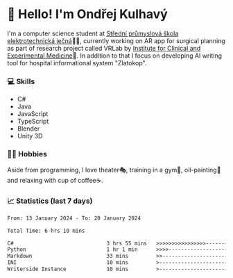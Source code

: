 # 👋 Hello! I'm Ondřej Kulhavý

I'm a computer science student at [Střední průmyslová škola elektrotechnická ječná](https://www.spsejecna.cz/)👨‍🎓, currently working on AR app for surgical planning as part of research project called VRLab by [Institute for Clinical and Experimental Medicine](https://www.ikem.cz/en/)🏥.
In addition to that I focus on developing AI writing tool for hospital informational system "Zlatokop".

### 💻 Skills
- C#
- Java
- JavaScript
- TypeScript
- Blender
- Unity 3D

### 🏋️‍♂️ Hobbies

Aside from programming, I love theater🎭, training in a gym💪, oil-painting🎨 and relaxing with cup of coffee☕.
### 📈 Statistics (last 7 days)
<!--START_SECTION:waka-->

```txt
From: 13 January 2024 - To: 20 January 2024

Total Time: 6 hrs 10 mins

C#                              3 hrs 55 mins   >>>>>>>>>>>>>>>>---------   63.58 %
Python                          1 hr 1 min      >>>>---------------------   16.62 %
Markdown                        33 mins         >>-----------------------   09.03 %
INI                             10 mins         >------------------------   02.87 %
Writerside Instance             10 mins         >------------------------   02.78 %
```

<!--END_SECTION:waka-->



